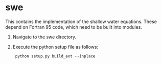 swe
======

This contains the implementation of the shallow water equations.
These depend on Fortran 95 code, which need to be built into modules.


1. Navigate to the swe directory.
2. Execute the python setup file as follows:

        python setup.py build_ext --inplace
